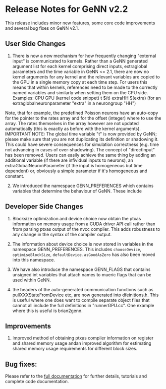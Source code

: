 Release Notes for GeNN v2.2
====

This release includes minor new features, some core code improvements and several bug fixes on GeNN v2.1.

User Side Changes
----

1. There is now a new mechanism for how frequently changing "external input" is communicated to kernels. Rather than a GeNN generated argument list for each kernel comprising direct inputs, extraglobal parameters and the time variable in GeNN <= 2.1, there are now no kernel arguments for any kernel and the relevant variables are copied to the GPU in a single memory copy at each time step.
For users this means that within kernels, references need to be made to the correctly named variables and similarly when setting them on the CPU side.
Examples: CPU  	     GPU (kernel code snippet)
	  t	     $(t)
	  extraHH    $(extra)
	  (for an extraglobalneuronparameter "extra" in a neurongroup "HH")

Note, that for example, the predefined Poisson neurons have an auto-copy for the pointer to the rates array and for the offset (integer) where to use the array. The rates themselves in the array however are not updated automatically (this is exactly as before with the kernel arguments).
IMPORTANT NOTE: The global time variable "t" is now provided by GeNN; please make sure that you are not duplicating its definition or shadowing it. This could have severe consequences for simulation correctness (e.g. time not advancing in cases of over-shadowing).
The concept of "directInput" has been removed. Users can easily achieve the same thing by adding an additional variable (if there are infividual inputs to neurons), an extraGlobalNeuronParameter (if the input is homogeneous but time dependent) or, obviously a simple parameter if it's homogeneous and constant.

2. We introduced the namespace GENN_PREFERENCES which contains variables that determine the behaviour of GeNN. These include


Developer Side Changes
----

1. Blocksize optimization and device choice now obtain the ptxas information on memory usage from a CUDA driver API call rather than from parsing ptxas output of the nvcc compiler. This adds robustness to any change in the syntax of the compiler output.

2. The information about device choice is now stored in variables in the namespace GENN_PREFERENCES. This includes `chooseDevice`, `optimiseBlockSize`, `defaultDevice`. `asGoodAsZero` has also been moved into this namespace.

3. We have also introduce the namespace GENN_FLAGS that contains unsigned int variables that attach names to mueric flags that can be used within GeNN. 

4. the headers of the auto-generated communication functions such as pullXXXStateFromDevice etc, are now generated into dfeinitions.h. This is useful where one does want to compile separate object files that cannot all include the full definitions in "runnerGPU.cc". One example where this is useful is brian2genn.


Improvements
----
1. Improved method of obtaining ptxas compiler information on register and shared memory usage andan improved algorithm for estimating shared memory usage requirements for different block sizes.

Bug fixes:
----

Please refer to the [full documentation](http://genn-team.github.io/genn/documentation/html/index.html) for further details, tutorials and complete code documentation.
